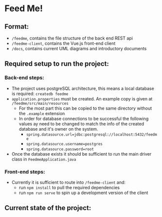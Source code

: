 # Feed Me!

## Format:

- `/feedme`, contains the file structure of the back end REST api
- `/feedme-client`, contains the Vue.js front-end client
- `/docs`, contains current UML diagrams and introductory documents

## Required setup to run the project:

### Back-end steps:

- The project uses postgreSQL architecture, this means a local database is required: `createdb feedme`
- `application.properties` must be created. An example copy is given at `/feedme/src/main/resources`
  - For the most part this can be copied to the same directory without the `.example` extension
  - In order for database connections to be successful the following values ay need to be changed to match the info of the created database and it's owner on the system.
    - `spring.datasource.url=jdbc:postgresql://localhost:5432/feedme`
    - `spring.datasource.username=postgres`
    - `spring.datasource.password=root`
- Once the database exists it should be sufficient to run the main driver class in `FeedmeApplication.java`

### Front-end steps:

- Currently it is sufficient to route into `/feedme-client` and:
  - run `npm install` to pull the required dependencies
  - run `npm run serve` to spin up a development version of the client

## Current state of the project:
